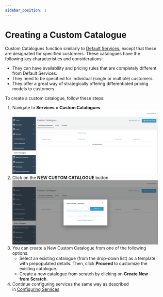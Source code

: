 ```yaml
---
sidebar_position: 1
---
```

# Creating a Custom Catalogue

Custom Catalogues function similarly to [Default Services](/docs/category/working-with-default-services), except that these are designated for specified customers. These catalogues have the following key characteristics and considerations:

- They can have availability and pricing rules that are completely different from Default Services.
- They need to be specified for individual (single or multiple) customers.
- They offer a great way of strategically offering differentiated pricing models to customers.

To create a custom catalogue, follow these steps:
1. Navigate to **Services > Custom Catalogues**.
![Create a Custom Catalogye](img/NewCatalogue1.png)
2. Click on the **NEW CUSTOM CATALOGUE** button.
![Create a Custom Catalogue](img/NewCatalogue2.png)
3. You can create a New Custom Catalogue from one of the following options:
	- Select an existing catalogue (from the drop-down list) as a template with prepopulated details. Then, click **Proceed** to customize the existing catalogue.
	- Create a new catalogue from scratch by clicking on **Create New from Scratch**.
4. Continue configuring services the same way as described in [Configuring Services](/docs/category/configuring-default-services)







